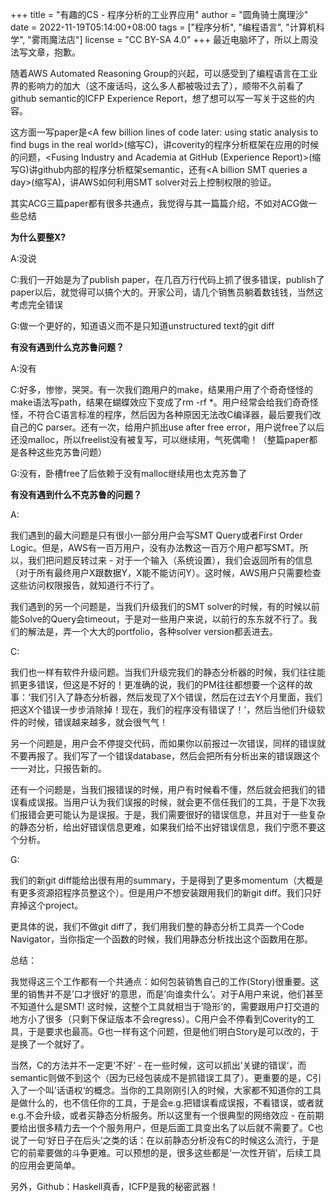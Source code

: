 +++
title = "有趣的CS - 程序分析的工业界应用"
author = "圆角骑士魔理沙"
date = 2022-11-19T05:14:00+08:00
tags = ["程序分析", "编程语言", "计算机科学", "雾雨魔法店"]
license = "CC BY-SA 4.0"
+++
最近电脑坏了，所以上周没法写文章，抱歉。

随着AWS Automated Reasoning Group的兴起，可以感受到了编程语言在工业界的影响力的加大（这不废话吗，这么多人都被吸过去了），顺带不久前看了github semantic的ICFP Experience Report，想了想可以写一写关于这些的内容。

这方面一写paper是\<A few billion lines of code later: using static analysis to find bugs in the real world>(缩写C)，讲coverity的程序分析框架在应用的时候的问题，\<Fusing Industry and Academia at GitHub (Experience Report)>(缩写G)讲github内部的程序分析框架semantic，还有\<A billion SMT queries a day>(缩写A)，讲AWS如何利用SMT solver对云上控制权限的验证。

其实ACG三篇paper都有很多共通点，我觉得与其一篇篇介绍，不如对ACG做一些总结

<strong>为什么要整X?</strong>

A:没说

C:我们一开始是为了publish paper，在几百万行代码上抓了很多错误，publish了paper以后，就觉得可以搞个大的。开家公司，请几个销售员躺着数钱钱，当然这考虑完全错误

G:做一个更好的，知道语义而不是只知道unstructured text的git diff

<strong>有没有遇到什么克苏鲁问题？</strong>

A:没有

C:好多，惨惨，哭哭。有一次我们跑用户的make，结果用户用了个奇奇怪怪的make语法写path，结果在蝴蝶效应下变成了rm -rf \*。用户经常会给我们奇奇怪怪，不符合C语言标准的程序，然后因为各种原因无法改C编译器，最后要我们改自己的C parser。还有一次，给用户抓出use after free error，用户说free了以后还没malloc，所以freelist没有被复写，可以继续用，气死偶嘞！（整篇paper都是各种这些克苏鲁问题）

G:没有，卧槽free了后依赖于没有malloc继续用也太克苏鲁了

<strong>有没有遇到什么不克苏鲁的问题？</strong>

A: 

我们遇到的最大问题是只有很小一部分用户会写SMT Query或者First Order Logic。但是，AWS有一百万用户，没有办法教这一百万个用户都写SMT。所以，我们把问题反转过来 - 对于一个输入（系统设置），我们会返回所有的信息（对于所有最终用户X跟数据Y，X能不能访问Y）。这时候，AWS用户只需要检查这些访问权限报告，就知道行不行了。

我们遇到的另一个问题是，当我们升级我们的SMT solver的时候，有的时候以前能Solve的Query会timeout，于是对一些用户来说，以前行的东东就不行了。我们的解法是，弄一个大大的portfolio，各种solver version都丢进去。

C:

我们也一样有软件升级问题。当我们升级完我们的静态分析器的时候，我们往往能抓更多错误，但这是不好的！更准确的说，我们的PM往往都想要一个这样的故事：‘我们引入了静态分析器，然后发现了X个错误，然后在过去Y个月里面，我们把这X个错误一步步消除掉！现在，我们的程序没有错误了！’，然后当他们升级软件的时候，错误越来越多，就会很气气！

另一个问题是，用户会不停提交代码，而如果你以前报过一次错误，同样的错误就不要再报了。我们写了一个错误database，然后会把所有分析出来的错误跟这个一一对比，只报告新的。

还有一个问题是，当我们报错误的时候，用户有时候看不懂，然后就会把我们的错误看成误报。当用户认为我们误报的时候，就会更不信任我们的工具，于是下次我们报错会更可能认为是误报。于是，我们需要很好的错误信息，并且对于一些复杂的静态分析，给出好错误信息更难，如果我们给不出好错误信息，我们宁愿不要这个分析。

G:

我们的新git diff能给出很有用的summary，于是得到了更多momentum（大概是有更多资源招程序员整这个）。但是用户不想安装跟用我们的新git diff。我们只好弃掉这个project。

更具体的说，我们不做git diff了，我们用我们整的静态分析工具弄一个Code Navigator，当你指定一个函数的时候，我们用静态分析找出这个函数用在那。

总结：

我觉得这三个工作都有一个共通点：如何包装销售自己的工作(Story)很重要。这里的销售并不是’口才很好‘的意思，而是’向谁卖什么‘。对于A用户来说，他们甚至不知道什么是SMT! 这时候，这整个工具就相当于’隐形‘的，需要跟用户打交道的地方小了很多（只剩下保证版本不会regress）。C用户会不停看到Coverity的工具，于是要求也最高。G也一样有这个问题，但是他们明白Story是可以改的，于是换了一个就好了。

当然，C的方法并不一定更’不好‘ - 在一些时候，这可以抓出’关键的错误‘，而semantic则做不到这个（因为已经包装成不是抓错误工具了）。更重要的是，C引入了一个叫’话语权‘的概念。当你的工具刚刚引入的时候，大家都不知道你的工具是做什么的，也不信任你的工具，于是会e.g.把错误看成误报，不看错误，或者就e.g.不会升级，或者买静态分析服务。所以这里有一个很典型的网络效应 - 在前期要给出很多精力去一个个服务用户，但是后面工具变出名了以后就不需要了。C也说了一句‘好日子在后头’之类的话：在以前静态分析没有C的时候这么流行，于是它的前辈要做的斗争更难。可以预想的是，很多这些都是‘一次性开销’，后续工具的应用会更简单。

另外，Github：Haskell真香，ICFP是我的秘密武器！
